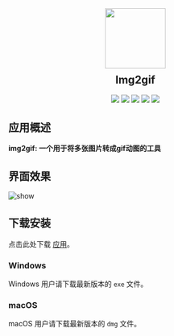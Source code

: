 

<div style="width:100%;display:flex;justify-content: center;flex-direction:column;align-items:center;"align="center">
	<img style="width:120px" src="https://raw.githubusercontent.com/fengtianxi001/img2gif/main/favicon.ico">
  <h2 style="text-align:center;margin-top:10px">Img2gif</h2>
  <div>
  <img src="https://img.shields.io/github/languages/top/fengtianxi001/img2gif">
  <img src="https://travis-ci.org/boennemann/badges.svg?branch=master">
  <img src="https://img.shields.io/github/issues/fengtianxi001/img2gif">
  <img src="https://img.shields.io/github/forks/fengtianxi001/img2gif">
  <img src="https://img.shields.io/github/stars/fengtianxi001/img2gif">
</div>
</div>


<div>



## 应用概述

**img2gif: 一个用于将多张图片转成gif动图的工具**

## 界面效果

![show](https://raw.githubusercontent.com/fengtianxi001/img2gif/main/screenshot/index.png)

## 下载安装

点击此处下载 [应用](https://github.com/fengtianxi001/img2gif/releases/download/v0.0.1/mysetup.exe)。

### Windows

Windows 用户请下载最新版本的 `exe` 文件。

### macOS

macOS 用户请下载最新版本的 `dmg` 文件。
